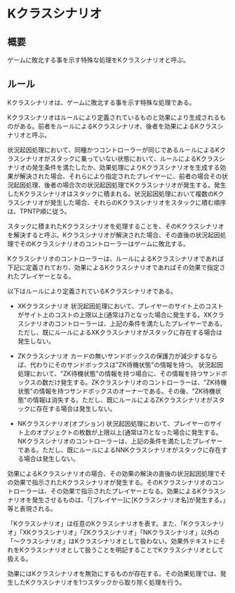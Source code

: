 # Kクラスシナリオ

## 概要
ゲームに敗北する事を示す特殊な処理をKクラスシナリオと呼ぶ。

## ルール
Kクラスシナリオは、ゲームに敗北する事を示す特殊な処理である。

Kクラスシナリオはルールにより定義されているものと効果により生成されるものがある。前者をルールによるKクラスシナリオ、後者を効果によるKクラスシナリオと呼ぶ。

状況起因処理において、同種かつコントローラーが同じであるルールによるKクラスシナリオがスタックに乗っていない状態において、ルールによるKクラスシナリオの発生条件を満たしたか、効果処理によりKクラスシナリオを生成する効果が解決された場合、それらにより指定されたプレイヤーに、前者の場合その状況起因処理、後者の場合次の状況起因処理でKクラスシナリオが発生する。発生したKクラスシナリオはスタックに積まれる。状況起因処理において複数のKクラスシナリオが発生した場合、それらのKクラスシナリオをスタックに積む順序は、TPNTP順に従う。

スタックに積まれたKクラスシナリオを処理することを、そのKクラスシナリオを解決すると呼ぶ。Kクラスシナリオが解決された場合、その直後の状況起因処理でそのKクラスシナリオのコントローラーはゲームに敗北する。

Kクラスシナリオのコントローラーは、ルールによるKクラスシナリオであれば下記に定義されており、効果によるKクラスシナリオであればその効果で指定されたプレイヤーとなる。

以下はルールにより定義されているKクラスシナリオである。

* XKクラスシナリオ
状況起因処理において、プレイヤーのサイト上のコストがサイト上のコストの上限以上(通常は7)となった場合に発生する。XKクラスシナリオのコントローラーは、上記の条件を満たしたプレイヤーである。ただし、既にルールによるXKクラスシナリオがスタックに存在する場合は発生しない。

* ZKクラスシナリオ
カードの無いサンドボックスの保護力が減少するならば、代わりにそのサンドボックスは"ZK待機状態"の情報を持つ。
状況起因処理において、"ZK待機状態"の情報を持つ場合に、その情報を持つサンドボックスの数だけ発生する。ZKクラスシナリオのコントローラーは、"ZK待機状態"の情報を持つサンドボックスのオーナーである。その後、"ZK待機状態"の情報は消失する。ただし、既にルールによるZKクラスシナリオがスタックに存在する場合は発生しない。

* NKクラスシナリオ(オプション)
状況起因処理において、プレイヤーのサイト上のオブジェクトの枚数が上限以上(通常は7)となった場合に発生する。NKクラスシナリオのコントローラーは、上記の条件を満たしたプレイヤーである。ただし、既にルールによるNNKクラスシナリオがスタックに存在する場合は発生しない。

効果によるKクラスシナリオの場合、その効果の解決の直後の状況起因処理でその効果で指示されたKクラスシナリオが発生する。そのKクラスシナリオのコントローラーは、その効果で指示されたプレイヤーとなる。効果によるKクラスシナリオを発生させるものは、「[プレイヤー]に[Kクラスシナリオ名]が発生する。」等と表現される。

「Kクラスシナリオ」は任意のKクラスシナリオを表す。また、「Kクラスシナリオ」「XKクラスシナリオ」「ZKクラスシナリオ」「NKクラスシナリオ」以外の「～クラスシナリオ」はKクラスシナリオとして扱わない。効果外テキストにそれをKクラスシナリオとして扱うことを明記することでKクラスシナリオとして扱える。

効果にはKクラスシナリオを無効にするものが存在する。その効果処理では、発生したKクラスシナリオを1つスタックから取り除く処理を行う。